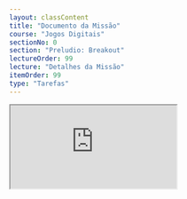 ```yaml
---
layout: classContent
title: "Documento da Missão"
course: "Jogos Digitais"
sectionNo: 0
section: "Preludio: Breakout"
lectureOrder: 99
lecture: "Detalhes da Missão"
itemOrder: 99
type: "Tarefas"
---
```


<iframe src="https://docs.google.com/document/d/e/2PACX-1vTnzkt2cTf-SaMiPTUCTeiu24zzYaTQicAF84GqWVzYtU4GSQj-mTeUKKErATjaLJWp6GNgHm5vssy6/pub?embedded=true"></iframe>